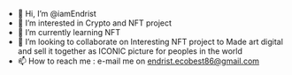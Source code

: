 - 👋 Hi, I’m @iamEndrist
- 👀 I’m interested in Crypto and NFT project
- 🌱 I’m currently learning NFT
- 💞️ I’m looking to collaborate on Interesting NFT project to Made art digital and sell it together as ICONIC picture for peoples in the world
- 📫 How to reach me : e-mail me on endrist.ecobest86@gmail.com

<!---
iamEndrist/iamEndrist is a ✨ special ✨ repository because its `README.md` (this file) appears on your GitHub profile.
You can click the Preview link to take a look at your changes.
--->
